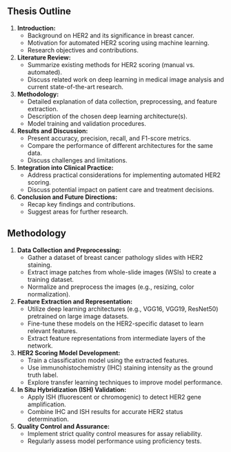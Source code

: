## Thesis Outline

1. **Introduction:**
    - Background on HER2 and its significance in breast cancer.
    - Motivation for automated HER2 scoring using machine learning.
    - Research objectives and contributions.
2. **Literature Review:**
    - Summarize existing methods for HER2 scoring (manual vs. automated).
    - Discuss related work on deep learning in medical image analysis and current state-of-the-art research.
3. **Methodology:**
    - Detailed explanation of data collection, preprocessing, and feature extraction.
    - Description of the chosen deep learning architecture(s).
    - Model training and validation procedures.
4. **Results and Discussion:**
    - Present accuracy, precision, recall, and F1-score metrics.
    - Compare the performance of different architectures for the same data.
    - Discuss challenges and limitations.
5. **Integration into Clinical Practice:**
    - Address practical considerations for implementing automated HER2 scoring.
    - Discuss potential impact on patient care and treatment decisions.
6. **Conclusion and Future Directions:**
    - Recap key findings and contributions.
    - Suggest areas for further research.

## Methodology

1. **Data Collection and Preprocessing:**
    - Gather a dataset of breast cancer pathology slides with HER2 staining.
    - Extract image patches from whole-slide images (WSIs) to create a training dataset.
    - Normalize and preprocess the images (e.g., resizing, color normalization).
2. **Feature Extraction and Representation:**
    - Utilize deep learning architectures (e.g., VGG16, VGG19, ResNet50) pretrained on large image datasets.
    - Fine-tune these models on the HER2-specific dataset to learn relevant features.
    - Extract feature representations from intermediate layers of the network.
3. **HER2 Scoring Model Development:**
    - Train a classification model using the extracted features.
    - Use immunohistochemistry (IHC) staining intensity as the ground truth label.
    - Explore transfer learning techniques to improve model performance.
4. **In Situ Hybridization (ISH) Validation:**
    - Apply ISH (fluorescent or chromogenic) to detect HER2 gene amplification.
    - Combine IHC and ISH results for accurate HER2 status determination.
5. **Quality Control and Assurance:**
    - Implement strict quality control measures for assay reliability.
    - Regularly assess model performance using proficiency tests.